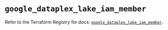 # `google_dataplex_lake_iam_member`

Refer to the Terraform Registry for docs: [`google_dataplex_lake_iam_member`](https://registry.terraform.io/providers/hashicorp/google/6.21.0/docs/resources/dataplex_lake_iam_member).
